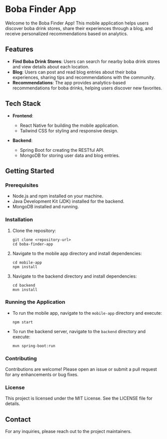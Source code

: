 # Boba Finder App

Welcome to the Boba Finder App! This mobile application helps users discover boba drink stores, share their experiences through a blog, and receive personalized recommendations based on analytics.

## Features

- **Find Boba Drink Stores**: Users can search for nearby boba drink stores and view details about each location.
- **Blog**: Users can post and read blog entries about their boba experiences, sharing tips and recommendations with the community.
- **Recommendations**: The app provides analytics-based recommendations for boba drinks, helping users discover new favorites.

## Tech Stack

- **Frontend**: 
  - React Native for building the mobile application.
  - Tailwind CSS for styling and responsive design.
  
- **Backend**: 
  - Spring Boot for creating the RESTful API.
  - MongoDB for storing user data and blog entries.

## Getting Started

### Prerequisites

- Node.js and npm installed on your machine.
- Java Development Kit (JDK) installed for the backend.
- MongoDB installed and running.

### Installation

1. Clone the repository:
   ```
   git clone <repository-url>
   cd boba-finder-app
   ```

2. Navigate to the mobile app directory and install dependencies:
   ```
   cd mobile-app
   npm install
   ```

3. Navigate to the backend directory and install dependencies:
   ```
   cd backend
   mvn install
   ```

### Running the Application

- To run the mobile app, navigate to the `mobile-app` directory and execute:
  ```
  npm start
  ```

- To run the backend server, navigate to the `backend` directory and execute:
  ```
  mvn spring-boot:run
  ```

### Contributing

Contributions are welcome! Please open an issue or submit a pull request for any enhancements or bug fixes.

### License

This project is licensed under the MIT License. See the LICENSE file for details.

## Contact

For any inquiries, please reach out to the project maintainers.